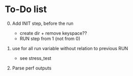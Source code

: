 # To-Do list

0. Add INIT step, before the run
   - create dir + remove keyspace??
   - RUN step from 1 (not from 0)

1. use for all run variable without relation to previous RUN
   - see stress_test

2. Parse perf outputs
